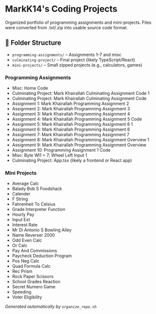 # MarkK14's Coding Projects

Organized portfolio of programming assignments and mini-projects. Files were converted from .txt/.zip into usable source code format.

## 📁 Folder Structure
- `programming-assignments/` – Assignments 1–7 and misc
- `culminating-project/` – Final project (likely TypeScript/React)
- `mini-projects/` – Small zipped projects (e.g., calculators, games)

### Programming Assignments
- Misc: Home Code
- Culminating Project: Mark Khairallah Culminating Assignment Code 1
- Culminating Project: Mark Khairallah Culminating Assignment Code
- Assignment 1: Mark Khairallah Programming Assignment 2
- Assignment 2: Mark Khairallah Programming Assignment 3
- Assignment 3: Mark Khairallah Programming Assignment 4
- Assignment 4: Mark Khairallah Programming Assignment 5 Code
- Assignment 5: Mark Khairallah Programming Assignment 6 1
- Assignment 6: Mark Khairallah Programming Assignment 6
- Assignment 7: Mark Khairallah Programming Assignment 7
- Assignment 8: Mark Khairallah Programming Assignment Overview 1
- Assignment 9: Mark Khairallah Programming Assignment Overview
- Assignment 10: Programming Assignment 1 Code
- Misc: Byte Wl1 = 7; Wheel Left Input 1
- Culminating Project: App.tsx (likely a frontend or React app)

### Mini Projects
- Average Calc
- Balady Bob S Foodshack
- Calender
- F String
- Fahrenheit To Celsius
- Grade Interpreter Function
- Hourly Pay
- Input Ext
- Interest Rate
- Mr Di Antonio S Bowling Alley
- Name Reverser 2000
- Odd Even Calc
- Or Calc
- Pay And Commissions
- Paycheck Deduction Program
- Pos Neg Calc
- Quad Formula Calc
- Rec Prism
- Rock Paper Scissors
- School Grades Reaction
- Secret Numero Game
- Speeding
- Voter Eligibility

_Generated automatically by `organize_repo.sh`_

